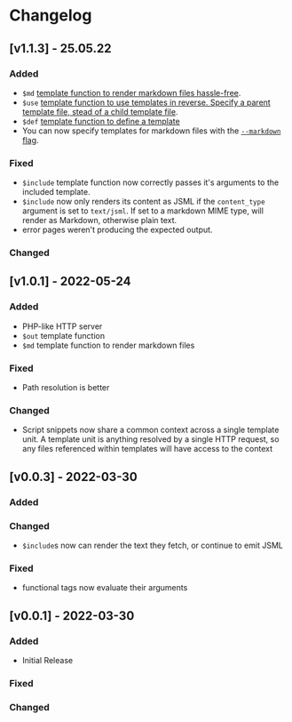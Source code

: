 # Changelog

## [v1.1.3] - 25.05.22
### Added
 - `$md` [template function to render markdown files hassle-free](https://github.com/J-Cake/jstempl/wiki/Templating-Functions#md-file-string).
 - `$use` [template function to use templates in reverse. Specify a parent template file, stead of a child template file](https://github.com/J-Cake/jstempl/wiki/Templating-Functions#usetemplate-string-as-string). 
 - `$def` [template function to define a template](https://github.com/J-Cake/jstempl/wiki/Custom-Templating-Functions)
 - You can now specify templates for markdown files with the [`--markdown` flag](https://github.com/J-Cake/jstempl/wiki/CLI).

### Fixed
 - `$include` template function now correctly passes it's arguments to the included template.
 - `$include` now only renders its content as JSML if the `content_type` argument is set to `text/jsml`. If set to a markdown MIME type, will render as Markdown, otherwise plain text.
 - error pages weren't producing the expected output.

### Changed

## [v1.0.1] - 2022-05-24
### Added
 - PHP-like HTTP server
 - `$out` template function
 - `$md` template function to render markdown files

### Fixed
 - Path resolution is better

### Changed
 - Script snippets now share a common context across a single template unit. A template unit is anything resolved by a single HTTP request, so any files referenced within templates will have access to the context

## [v0.0.3] - 2022-03-30
### Added
### Changed
 - `$include`s now can render the text they fetch, or continue to emit JSML
### Fixed
 - functional tags now evaluate their arguments

## [v0.0.1] - 2022-03-30
### Added
 - Initial Release

### Fixed
### Changed